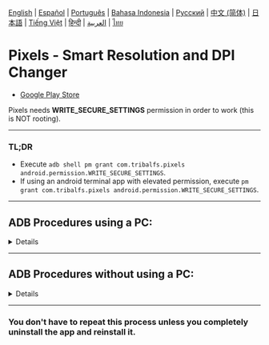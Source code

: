 <u>[English](README.md)</u> | [Español](docs/es/README.md)
| [Português](docs/pt/README.md) | [Bahasa Indonesia](docs/in/README.md)
| [Русский](docs/ru/README.md) | [中文 (简体)](docs/zh-rCN/README.md)
| [日本語](docs/ja-rJP/README.md) | [Tiếng Việt](docs/vi/README.md)
| [हिन्दी](docs/hi/README.md) | [العربية](docs/ar/README.md) | [ไทย](docs/th/README.md)

# Pixels - Smart Resolution and DPI Changer

* [Google Play Store](https://play.google.com/store/apps/details?id=com.tribalfs.pixels)

Pixels needs **WRITE_SECURE_SETTINGS** permission in order to work (this is NOT rooting).

----------------------

### TL;DR

* Execute `adb shell pm grant com.tribalfs.pixels android.permission.WRITE_SECURE_SETTINGS`.
* If using an android terminal app with elevated permission,
  execute `pm grant com.tribalfs.pixels android.permission.WRITE_SECURE_SETTINGS`.

----------------------

ADB Procedures using a PC:
----------------------

<details>

### 1. Enable developer mode in phone's settings

<details>

* Go to _Settings_ > _About phone_ > _Software information_ and tap _Build number_ successively
  seven(7) times
  to enable developer options.

  <img src="docs/en/res/about_phone.jpg" width=320 height=500 alt="about phone">

</details>

### 2. Enable USB debugging

<details>

* Go to _Settings_ > _Developer options_ (can be _Settings_ > _System_ > _Developer options_ on
  older android versions), scroll down and find _USB debugging_ option.

  <img src="docs/en/res/usb_debugging.jpg" width=320 height=600 alt="adb">

#### Notes for some devices like MIUI:

* Turn on _USB debugging for Security Settings_ also if present in Developer option.

* Turn on _Disable permission Monitoring_ option if present in Developer options. Reboot is needed.

</details>

### 3. Download ADB on your computer

<details>

* Download ADB (platform-tools) to your computer:
  for [Windows](https://dl.google.com/android/repository/platform-tools-latest-windows.zip) |
  for [Mac](https://dl.google.com/android/repository/platform-tools-latest-darwin.zip) |
  for [Linux](https://dl.google.com/android/repository/platform-tools-latest-linux.zip)

* Extract the downloaded zip file.

</details>

### 4. Navigate to inside of

`platform-tools` folder that you extracted on Windows Explorer or Finder(macOS)

### 5. Opening the command-line interface

  <details>

#### For Windows: Open up CMD

* Type `cmd` in the address bar and press enter. This will open the Windows Command Prompt
  application.

![opening_cmd](docs/en/res/opening_cmd.png)

#### For MacOS: Open up Terminal

* Search `Terminal` from Launchpad and run it.

* Run `sudo -s` and type your user password. **The terminal won't display how much characters you
  type, it'll remain blank.**

* Run `export PATH=.:$PATH`

**Without this, you will get `adb: command not found` errors.**

</details>

### 6. Connecting your phone to your computer

  <details>

* Your phone will prompt _Allow USB debugging_ if it's the first time being connected on USB
  debugging mode. Tap _Allow_ or _OK_.
* You may check _Always allow from this computer_ (Please check note at the end
  of this tutorial about keeping the USB debugging enabled).

  <img src="docs/en/res/usb_debugging_prompt.jpg" width=320 height=640 alt="adb prompt">

* Check the connection by entering the following command followed by an enter. It should show your
  device ID if successfully connected.

> ```adb devices```

![6](docs/en/res/adb_devices.png)

#### For macOS:  ```./adb devices ```

* If your device fails to connect to your computer, try connecting it to a different USB port and/or
  using a different USB data cable. If still not connecting, your computer is possibly missing the
  USB driver for your phone.
  Check [here to download OEM USB drivers](https://developer.android.com/studio/run/oem-usb#Drivers).
  Once installed, reboot your PC and redo step no. 6.

</details>

### 7. Actual granting of WRITE_SECURE_SETTINGS permission to Pixels

  <details>

* When successfully connected, enter the following command and press enter. You can copy the command
  below. If the command is executed properly, it will return blank.

> ```adb shell pm grant com.tribalfs.pixels android.permission.WRITE_SECURE_SETTINGS```

* If it prompts `adb.exe: more than one device/emulator...`, execute the following instead:

>
```adb -s [device Id shown in step 6] shell pm grant com.tribalfs.pixels android.permission.WRITE_SECURE_SETTINGS```

![6](docs/en/res/write_secure_settings.png)

#### For macOS:

```./adb shell pm grant com.tribalfs.pixels android.permission.WRITE_SECURE_SETTINGS ```

#### Note for MIUI, OnePlus and some other devices

If you get `java.lang.SecurityException: grantRuntimePermission` Error, follow these steps:

1. Go to _Settings_ > _Developer options_ (can be _Settings_ > _System_ > _Developer options_
2. Scroll down and enable **USB Debugging (Security Settings)**
3. If any _Caution Dialogue_ appears, follow it's steps to proceed.
4. Reboot your device and try Section 7 steps again.

**That's it!**
</details>

#### You may now disable the USB debugging settings

* **Important**: Keep USB debugging enabled if you want to try exotic screen resolution(s) on your
  device that may potentially crash the system. _Always allow from this computer_ should be checked
  in step 6. ADB commands to reset screen resolution: `adb shell wm size reset`
  and `adb shell wm density reset`.

* If you don't need USB debugging, you may now disable the USB debugging settings to avoid potential
  unwanted access.

* Go to _Settings_ > _Developer options_, scroll down a page and **disable** _USB debugging_ option.

----------------------
[VIDEO GUIDE](https://youtu.be/hKxc8wqanxA)

----------------------
</details>

----------------------
ADB Procedures without using a PC:
----------------------
<details>

### Option 1: You can install [Shizuku](https://play.google.com/store/apps/details?id=moe.shizuku.privileged.api)

and activate it following the guide it provided. Then go back to _Pixels_ app to grant it permission
by applying a resolution.

### Option 2: You can install [LADB](https://github.com/tribalfs/LADB/releases)

and follow its setup guide and execute the following command:

`pm grant com.tribalfs.pixels android.permission.WRITE_SECURE_SETTINGS`

Note: This requires connecting to a wifi network. If having a java.lang.SecurityException, check
notes in step 2 above. Important: LADB sometimes it requires a few try to make it work and it may
not work on all
devices.

</details>



----------------------

### You don't have to repeat this process unless you completely uninstall the app and reinstall it.


